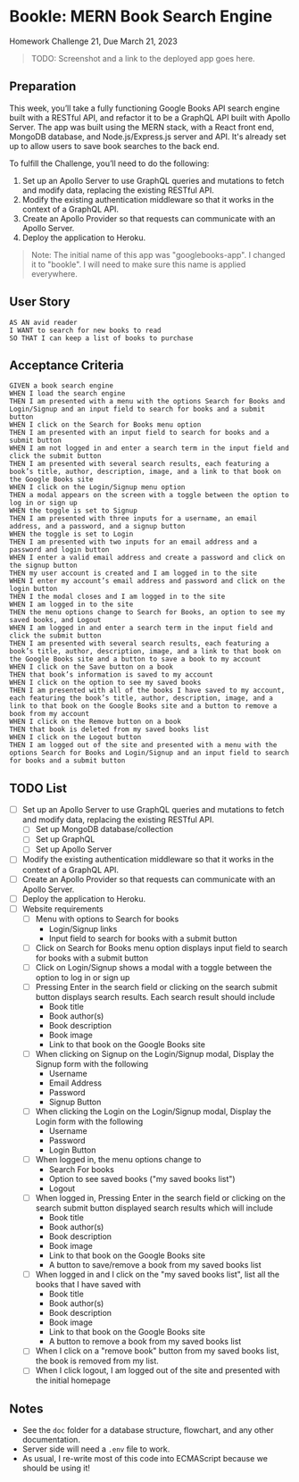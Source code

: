 # Bookle: MERN Book Search Engine

Homework Challenge 21, Due March 21, 2023

> TODO: Screenshot and a link to the deployed app goes here.

## Preparation

This week, you’ll take a fully functioning Google Books API search engine built with a RESTful API, and refactor it to be a GraphQL API built with Apollo Server. The app was built using the MERN stack, with a React front end, MongoDB database, and Node.js/Express.js server and API. It's already set up to allow users to save book searches to the back end.

To fulfill the Challenge, you’ll need to do the following:

1. Set up an Apollo Server to use GraphQL queries and mutations to fetch and modify data, replacing the existing RESTful API.
2. Modify the existing authentication middleware so that it works in the context of a GraphQL API.
3. Create an Apollo Provider so that requests can communicate with an Apollo Server.
4. Deploy the application to Heroku.

> Note: The initial name of this app was "googlebooks-app". I changed it to "bookle". I will need to make sure this name is applied everywhere.

## User Story

```text
AS AN avid reader
I WANT to search for new books to read
SO THAT I can keep a list of books to purchase
```

## Acceptance Criteria

```text
GIVEN a book search engine
WHEN I load the search engine
THEN I am presented with a menu with the options Search for Books and Login/Signup and an input field to search for books and a submit button
WHEN I click on the Search for Books menu option
THEN I am presented with an input field to search for books and a submit button
WHEN I am not logged in and enter a search term in the input field and click the submit button
THEN I am presented with several search results, each featuring a book’s title, author, description, image, and a link to that book on the Google Books site
WHEN I click on the Login/Signup menu option
THEN a modal appears on the screen with a toggle between the option to log in or sign up
WHEN the toggle is set to Signup
THEN I am presented with three inputs for a username, an email address, and a password, and a signup button
WHEN the toggle is set to Login
THEN I am presented with two inputs for an email address and a password and login button
WHEN I enter a valid email address and create a password and click on the signup button
THEN my user account is created and I am logged in to the site
WHEN I enter my account’s email address and password and click on the login button
THEN I the modal closes and I am logged in to the site
WHEN I am logged in to the site
THEN the menu options change to Search for Books, an option to see my saved books, and Logout
WHEN I am logged in and enter a search term in the input field and click the submit button
THEN I am presented with several search results, each featuring a book’s title, author, description, image, and a link to that book on the Google Books site and a button to save a book to my account
WHEN I click on the Save button on a book
THEN that book’s information is saved to my account
WHEN I click on the option to see my saved books
THEN I am presented with all of the books I have saved to my account, each featuring the book’s title, author, description, image, and a link to that book on the Google Books site and a button to remove a book from my account
WHEN I click on the Remove button on a book
THEN that book is deleted from my saved books list
WHEN I click on the Logout button
THEN I am logged out of the site and presented with a menu with the options Search for Books and Login/Signup and an input field to search for books and a submit button
```

## TODO List

- [ ] Set up an Apollo Server to use GraphQL queries and mutations to fetch and modify data, replacing the existing RESTful API.
  - [ ] Set up MongoDB database/collection
  - [ ] Set up GraphQL
  - [ ] Set up Apollo Server
- [ ] Modify the existing authentication middleware so that it works in the context of a GraphQL API.
- [ ] Create an Apollo Provider so that requests can communicate with an Apollo Server.
- [ ] Deploy the application to Heroku.
- [ ] Website requirements
  - [ ] Menu with options to Search for books
    - Login/Signup links
    - Input field to search for books with a submit button
  - [ ] Click on Search for Books menu option displays input field to search for books with a submit button
  - [ ] Click on Login/Signup shows a modal with a toggle between the option to log in or sign up
  - [ ] Pressing Enter in the search field or clicking on the search submit button displays search results. Each search result should include
    - Book title
    - Book author(s)
    - Book description
    - Book image
    - Link to that book on the Google Books site
  - [ ] When clicking on Signup on the Login/Signup modal, Display the Signup form with the following
    - Username
    - Email Address
    - Password
    - Signup Button
  - [ ] When clicking the Login on the Login/Signup modal, Display the Login form with the following
    - Username
    - Password
    - Login Button
  - [ ] When logged in, the menu options change to
    - Search For books
    - Option to see saved books ("my saved books list")
    - Logout
  - [ ] When logged in, Pressing Enter in the search field or clicking on the search submit button displayed search results which will include
    - Book title
    - Book author(s)
    - Book description
    - Book image
    - Link to that book on the Google Books site
    - A button to save/remove a book from my saved books list
  - [ ] When logged in and I click on the "my saved books list", list all the books that I have saved with
    - Book title
    - Book author(s)
    - Book description
    - Book image
    - Link to that book on the Google Books site
    - A button to remove a book from my saved books list
  - [ ] When I click on a "remove book" button from my saved books list, the book is removed from my list.
  - [ ] When I click logout, I am logged out of the site and presented with the initial homepage

## Notes

- See the `doc` folder for a database structure, flowchart, and any other documentation.
- Server side will need a `.env` file to work.
- As usual, I re-write most of this code into ECMAScript because we should be using it!

